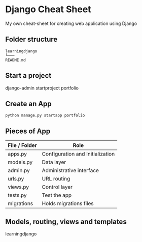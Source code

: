 # Django Cheat Sheet  
My own cheat-sheet for creating web application using Django

## Folder structure
```
learningdjango
└───
README.md
```

## Start a project
django-admin startproject portfolio

## Create an App
```
python manage.py startapp portfolio
```

## Pieces of App
| File / Folder | Role
| ------------- |----------------------------------|
| apps.py       | Configuration and Initialization |
| models.py     | Data layer                       |
| admin.py       | Administrative interface |
| urls.py | URL routing |
| views.py | Control layer |
| tests.py | Test the app |
| migrations | Holds migrations files |

## Models, routing, views and templates
learningdjango
